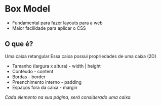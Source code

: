# Box Model

- Fundamental para fazer layouts para a web
- Maior facilidade para aplicar o CSS

## O que é?

Uma caixa retangular
Essa caixa possui propriedades de uma caixa (2D)

- Tamanho (largura x altura) - width | height
- Contéudo - content
- Bordas - border
- Preenchimento interno - padding
- Espaços fora da caixa - margin

*Cada elemento na sua página, será considerado uma caixa.*
